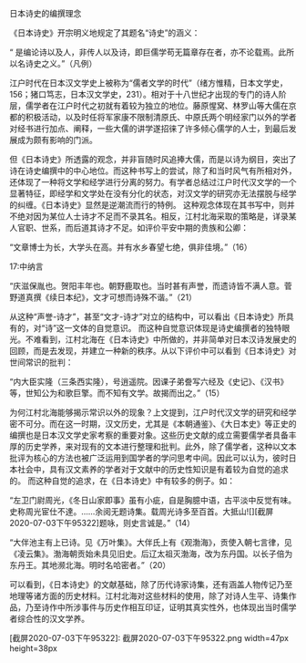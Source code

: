 日本诗史的编撰理念

《日本诗史》开宗明义地规定了其题名“诗史”的涵义：

“ 是编论诗以及人，非传人以及诗，即巨儒学苟无篇章存在者，亦不论载焉。此所以名诗史之义。”（凡例）

江户时代在日本汉文学史上被称为“儒者文学的时代”（绪方惟精，日本文学史，156；猪口笃志，日本汉文学史，231）。相对于十八世纪才出现的专门的诗人阶层，儒学者在江户时代之初就有着较为独立的地位。藤原惺窝、林罗山等大儒在京都的积极活动，以及时任将军家康不限制清原氏、中原氏两个明经家门以外的学者对经书进行加点、阐释，一些大儒的讲学遂招徕了许多倾心儒学的人士，到最后发展成为颇有影响的门派。

但《日本诗史》所透露的观念，并非盲随时风追捧大儒，而是以诗为纲目，突出了诗在诗史编撰中的中心地位。而这种书写上的尝试，除了和当时风气有所相对外，还体现了一种将文学和经学进行分离的努力。有学者总结过江户时代汉文学的一个显著特征，即经学和文学处在没有分化的状态，对汉文学的研究亦无法摆脱与经学的纠缠。《日本诗史》显然是逆潮流而行的特例。
这种观念体现在其书写中，则并不绝对因为某位人士诗才不足而不录其名。相反，江村北海采取的策略是，详录某人官职、世系，而后道其诗才不足。如评价平安中期的贵族和公卿：

“文章博士为长，大学头在高。并有水乡春望七绝，俱非佳境。”（16）

17:中纳言

“庆滋保胤也。贺阳丰年也。朝野鹿取也。当时甚有声誉，而遗诗皆不满人意。菅野道真撰《续日本纪》，文才可想而诗殊不谐。”（21）

从这种“声誉-诗才”，甚至“文才-诗才”对立的结构中，可以看出《日本诗史》所具有的，对“诗”这一文体的自觉意识。
而这种自觉意识体现是诗史编撰者的独特眼光。不难看到，江村北海在《日本诗史》中所做的，并非简单对日本汉诗发展史的回顾，而是去发现，并建立一种新的秩序。从以下评价中可以看到《日本诗史》对世间常识的批判：

“内大臣实隆（三条西实隆），号逍遥院。因课子弟誊写六经及《史记》、《汉书》等，世知公为和歌巨擎。而不知有文学。故揭而出之。”（15）

为何江村北海能够揭示常识以外的现象？上文提到，江户时代汉文学的研究和经学密不可分。而在这一时期，汉文历史，尤其是《本朝通鉴》、《大日本史》等正史的编撰也是日本汉文学史家考察的重要对象。这些历史文献的成立需要儒学者具备丰厚的历史学养，来对现有的文本进行整理和批判。此外，除了儒学者，这种以文本批评为核心的方法也被广泛运用到国学者的学问思考中间。因此可以认为，彼时日本社会中，具有汉文素养的学者对于文献中的历史性知识是有着较为自觉的追求的。
而这种自觉的追求，在《日本诗史》中有较多的例子。如：

“左卫门尉周光，《冬日山家即事》虽有小疵，自是胸臆中语，古平淡中反觉有味。史称周光宦仕不達。……余阅无题诗集。载周光诗多至百首。大抵山![][截屏2020-07-03下午95322]题咏，则史言诚是。”（14）

“大伴池主有上已诗。见《万叶集》。大伴氏上有《观渤海》，贡使入朝七言律，见《凌云集》。渤海朝贡始未具见旧史。后辽太祖灭渤海，改为东丹国。以长子倍为东丹王。其地濒北海。明时名哈密者。”（20）

可以看到，《日本诗史》的文献基础，除了历代诗家诗集，还有涵盖人物传记乃至地理等诸方面的历史材料。江村北海对这些材料的使用，除了对诗人生平、诗集作品，乃至诗作中所涉事件与历史作相互印证，证明其真实性外，也体现出当时儒学者综合性的汉文学养。



[截屏2020-07-03下午95322]: 截屏2020-07-03下午95322.png width=47px height=38px